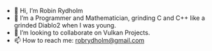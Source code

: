 - 👋 Hi, I’m Robin Rydholm
- 👀 I’m a Programmer and Mathematician,
grinding C and C++ like a grinded Diablo2 when I was young.
- 💞️ I’m looking to collaborate on Vulkan Projects.
- 📫 How to reach me: robrydholm@gmail.com

<!---
Rlocksley/Rlocksley is a ✨ special ✨ repository because its `README.md` (this file) appears on your GitHub profile.
You can click the Preview link to take a look at your changes.
--->
